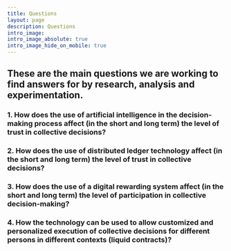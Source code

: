 ```yaml
---
title: Questions
layout: page
description: Questions
intro_image:
intro_image_absolute: true
intro_image_hide_on_mobile: true
---
```


## These are the main questions we are working to find answers for by research, analysis and experimentation.

### 1. How does the use of **artificial intelligence** in the decision-making process affect (in the short and long term) the level of trust in collective decisions?

### 2. How does the use of **distributed ledger** technology affect (in the short and long term) the level of trust in collective decisions?

### 3. How does the use of a **digital rewarding system** affect (in the short and long term) the level of participation in collective decision-making?

### 4. How the technology can be used to allow customized and personalized execution of collective decisions for different persons in different contexts (**liquid contracts**)?

